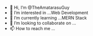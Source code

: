 - 👋 Hi, I’m @TheAmatarasuGuy
- 👀 I’m interested in ...Web Development
- 🌱 I’m currently learning ...MERN Stack
- 💞️ I’m looking to collaborate on ...
- 📫 How to reach me ...

<!---
TheAmatarasuGuy/TheAmatarasuGuy is a ✨ special ✨ repository because its `README.md` (this file) appears on your GitHub profile.
You can click the Preview link to take a look at your changes.
--->
